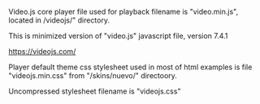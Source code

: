 
Video.js core player  file used for playback filename is "video.min.js", located in /videojs/" directory.

This is minimized version of "video.js" javascript file, version 7.4.1

https://videojs.com/


Player default theme css stylesheet used in most of html examples is file "videojs.min.css" from "/skins/nuevo/" directoory.

Uncompressed stylesheet filename is "videojs.css"

